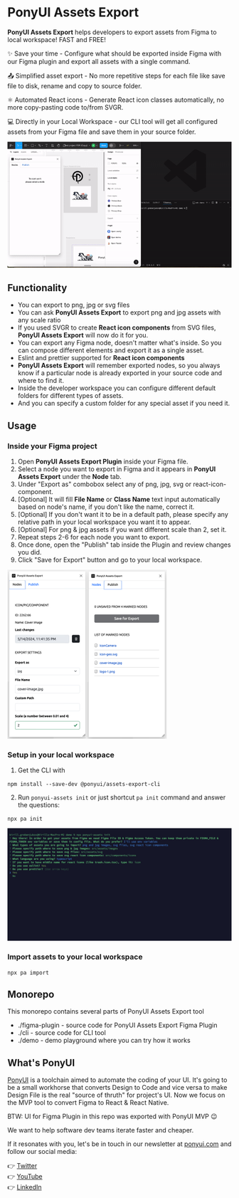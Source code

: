# PonyUI Assets Export

**PonyUI Assets Export** helps developers to export assets from Figma to local workspace!
FAST and FREE!

✨ Save your time - Configure what should be exported inside Figma with our Figma plugin and export all assets with a single command.

📤 Simplified asset export - No more repetitive steps for each file like save file to disk, rename and copy to source folder.

⚛️ Automated React icons - Generate React icon classes automatically, no more copy-pasting code to/from SVGR.

💻 Directly in your Local Workspace - our CLI tool will get all configured assets from your Figma file and save them in your source folder.

![full preview](./assets/preview.gif)

## Functionality

- You can export to png, jpg or svg files
- You can ask **PonyUI Assets Export** to export png and jpg assets with any scale ratio
- If you used SVGR to create **React icon components** from SVG files, **PonyUI Assets Export** will now do it for you.
- You can export any Figma node, doesn't matter what's inside. So you can compose different elements and export it as a single asset.
- Eslint and prettier supported for **React icon components**
- **PonyUI Assets Export** will remember exported nodes, so you always know if a particular node is already exported in your source code and where to find it.
- Inside the developer workspace you can configure different default folders for different types of assets.
- And you can specify a custom folder for any special asset if you need it.

## Usage

### Inside your Figma project

1. Open **PonyUI Assets Export Plugin** inside your Figma file.
2. Select a node you want to export in Figma and it appears in **PonyUI Assets Export** under the **Node** tab.
3. Under "Export as" combobox select any of png, jpg, svg or react-icon-component.
4. [Optional] It will fill **File Name** or **Class Name** text input automatically based on node's name, if you don't like the name, correct it.
5. [Optional] If you don't want it to be in a default path, please specify any relative path in your local workspace you want it to appear.
6. [Optional] For png & jpg assets if you want different scale than 2, set it.
7. Repeat steps 2-6 for each node you want to export.
8. Once done, open the "Publish" tab inside the Plugin and review changes you did.
9. Click "Save for Export" button and go to your local workspace.

![plugin preview](./assets/plugin.jpg)

### Setup in your local workspace

1. Get the CLI with

```
npm install --save-dev @ponyui/assets-export-cli
```

2. Run `ponyui-assets init` or just shortcut `pa init` command and answer the questions:

```
npx pa init
```

![npx pa init](./assets/cli-init.jpg)

### Import assets to your local workspace

```
npx pa import
```

## Monorepo

This monorepo contains several parts of PonyUI Assets Export tool

- ./figma-plugin - source code for PonyUI Assets Export Figma Plugin
- ./cli - source code for CLI tool
- ./demo - demo playground where you can try how it works

## What's PonyUI

[PonyUI](https://ponyui.com) is a toolchain aimed to automate the coding of your UI. It's going to be a small workhorse that converts Design to Code and
vice versa to make Design File is the real "source of thruth" for project's UI. Now we focus on the MVP tool to convert Figma to React & React Native.

BTW: UI for Figma Plugin in this repo was exported with PonyUI MVP 😉

We want to help software dev teams iterate faster and cheaper.

If it resonates with you, let's be in touch in our newsletter at [ponyui.com](https://ponyui.com) and follow our social media:

👉 [Twitter](https://twitter.com/pony_ui)  
👉 [YouTube](https://youtube.com/@ponyuirocks)  
👉 [LinkedIn](https://linkedin.com/in/kirill-grebeniukov/)
